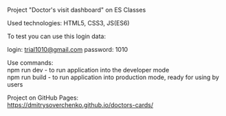 Project "Doctor's visit dashboard" on ES Classes

Used technologies: HTML5, CSS3, JS(ES6)


To test you can use this login data:

login: trial1010@gmail.com
password: 1010


Use commands: <br>
npm run dev - to run application into the developer mode <br>
npm run build - to run application into production mode, ready for using by users <br>

Project on GitHub Pages: <br>
https://dmitrysoverchenko.github.io/doctors-cards/
